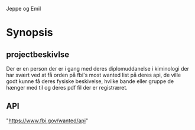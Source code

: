 Jeppe og Emil
# Synopsis
## projectbeskivlse
Der er en person der er i gang med deres diplomuddanelse i kiminologi der har svært ved at få orden på fbi's most wanted list på deres api, de ville godt kunne få deres fysiske beskivelse, hvilke bande eller gruppe de hænger med til og deres pdf fil der er registræret.
## API
"https://www.fbi.gov/wanted/api"
